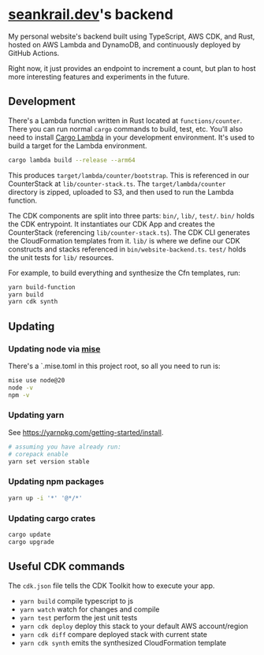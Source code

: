 # [seankrail.dev](https://seankrail.dev/)'s backend

My personal website's backend built using TypeScript, AWS CDK, and Rust, hosted on AWS Lambda and DynamoDB, and continuously deployed by GitHub Actions.

Right now, it just provides an endpoint to increment a count, but plan to host more interesting features and experiments in the future.

## Development

There's a Lambda function written in Rust located at `functions/counter`. There you can run normal `cargo` commands to build, test, etc. You'll also need to install [Cargo Lambda](https://www.cargo-lambda.info/guide/installation.html) in your development environment. It's used to build a target for the Lambda environment.

```sh
cargo lambda build --release --arm64
```

This produces `target/lambda/counter/bootstrap`. This is referenced in our CounterStack at `lib/counter-stack.ts`. The `target/lambda/counter` directory is zipped, uploaded to S3, and then used to run the Lambda function.

The CDK components are split into three parts: `bin/`, `lib/`, `test/`. `bin/` holds the CDK entrypoint. It instantiates our CDK App and creates the CounterStack (referencing `lib/counter-stack.ts`). The CDK CLI generates the CloudFormation templates from it. `lib/` is where we define our CDK constructs and stacks referenced in `bin/website-backend.ts`. `test/` holds the unit tests for `lib/` resources.

For example, to build everything and synthesize the Cfn templates, run:

```sh
yarn build-function
yarn build
yarn cdk synth
```

## Updating

### Updating node via [mise](https://mise.jdx.dev/getting-started.html)

There's a `.mise.toml in this project root, so all you need to run is:

```sh
mise use node@20
node -v
npm -v
```

### Updating yarn

See https://yarnpkg.com/getting-started/install.

```sh
# assuming you have already run:
# corepack enable
yarn set version stable
```

### Updating npm packages

```sh
yarn up -i '*' '@*/*'
```

### Updating cargo crates

```sh
cargo update
cargo upgrade
```

## Useful CDK commands

The `cdk.json` file tells the CDK Toolkit how to execute your app.

- `yarn build` compile typescript to js
- `yarn watch` watch for changes and compile
- `yarn test` perform the jest unit tests
- `yarn cdk deploy` deploy this stack to your default AWS account/region
- `yarn cdk diff` compare deployed stack with current state
- `yarn cdk synth` emits the synthesized CloudFormation template

